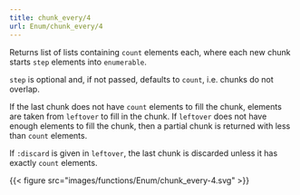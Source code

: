 ```yaml
---
title: chunk_every/4
url: Enum/chunk_every/4
---
```


Returns list of lists containing `count` elements each, where each new chunk starts `step` elements into `enumerable`.

`step` is optional and, if not passed, defaults to `count`, i.e. chunks do not overlap.

If the last chunk does not have `count` elements to fill the chunk, elements are taken from `leftover` to fill in the chunk. If `leftover` does not have enough elements to fill the chunk, then a partial chunk is returned with less than `count` elements.

If `:discard` is given in `leftover`, the last chunk is discarded unless it has exactly `count` elements.

{{< figure src="images/functions/Enum/chunk_every-4.svg" >}}
